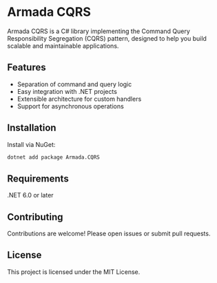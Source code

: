 # Armada CQRS

Armada CQRS is a C# library implementing the Command Query Responsibility Segregation (CQRS) pattern, designed to help you build scalable and maintainable applications.

## Features

- Separation of command and query logic
- Easy integration with .NET projects
- Extensible architecture for custom handlers
- Support for asynchronous operations

## Installation

Install via NuGet:

```bash
dotnet add package Armada.CQRS
```

## Requirements

.NET 6.0 or later

## Contributing

Contributions are welcome! Please open issues or submit pull requests.

## License

This project is licensed under the MIT License.
